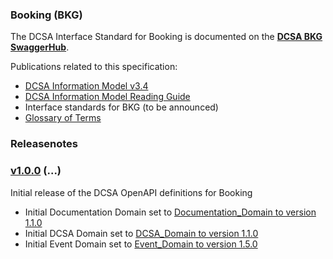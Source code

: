 ### Booking (BKG)

The DCSA Interface Standard for Booking is documented on the [**DCSA BKG SwaggerHub**](https://app.swaggerhub.com/apis/dcsaorg/DCSA_BKG).

Publications related to this specification:
- [DCSA Information Model v3.4](https://dcsa.org/wp-content/uploads/2020/12/20201208-DCSA-P1-DCSA-Information-Model-v3.4-FINAL.pdf)
-	[DCSA Information Model Reading Guide]( https://dcsa.org/wp-content/uploads/2020/07/DCSA-Information-Model-2.0-Reading-Guide-vF.pdf)
- Interface standards for BKG (to be announced)
-	[Glossary of Terms](https://knowledge.dcsa.org/s/glossary)

### Releasenotes

### [v1.0.0](https://app.swaggerhub.com/apis-docs/dcsaorg/DCSA_BGK) (...)
Initial release of the DCSA OpenAPI definitions for Booking

- Initial Documentation Domain set to [Documentation_Domain to version 1.1.0](https://github.com/dcsaorg/DCSA-OpenAPI/tree/master/domain/documentation#v110)
- Initial DCSA Domain set to [DCSA_Domain to version 1.1.0](https://github.com/dcsaorg/DCSA-OpenAPI/tree/master/domain/dcsa#v110)
- Initial Event Domain set to [Event_Domain to version 1.5.0](https://github.com/dcsaorg/DCSA-OpenAPI/tree/master/domain/event#v150)

